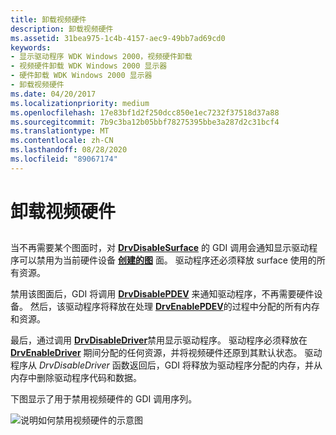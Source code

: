 ```yaml
---
title: 卸载视频硬件
description: 卸载视频硬件
ms.assetid: 31bea975-1c4b-4157-aec9-49bb7ad69cd0
keywords:
- 显示驱动程序 WDK Windows 2000，视频硬件卸载
- 视频硬件卸载 WDK Windows 2000 显示器
- 硬件卸载 WDK Windows 2000 显示器
- 卸载视频硬件
ms.date: 04/20/2017
ms.localizationpriority: medium
ms.openlocfilehash: 17e83bf1d2f250dcc850e1ec7232f37518d37a88
ms.sourcegitcommit: 7b9c3ba12b05bbf78275395bbe3a287d2c31bcf4
ms.translationtype: MT
ms.contentlocale: zh-CN
ms.lasthandoff: 08/28/2020
ms.locfileid: "89067174"
---
```

# <a name="unloading-video-hardware"></a>卸载视频硬件


## <span id="ddk_unloading_video_hardware_gg"></span><span id="DDK_UNLOADING_VIDEO_HARDWARE_GG"></span>


当不再需要某个图面时，对 [**DrvDisableSurface**](/windows/desktop/api/winddi/nf-winddi-drvdisablesurface) 的 GDI 调用会通知显示驱动程序可以禁用为当前硬件设备 [**创建的图**](/windows/desktop/api/winddi/nf-winddi-drvenablesurface) 面。 驱动程序还必须释放 surface 使用的所有资源。

禁用该图面后，GDI 将调用 [**DrvDisablePDEV**](/windows/desktop/api/winddi/nf-winddi-drvdisablepdev) 来通知驱动程序，不再需要硬件设备。 然后，该驱动程序将释放在处理 [**DrvEnablePDEV**](/windows/desktop/api/winddi/nf-winddi-drvenablepdev)的过程中分配的所有内存和资源。

最后，通过调用 [**DrvDisableDriver**](/windows/desktop/api/winddi/nf-winddi-drvdisabledriver)禁用显示驱动程序。 驱动程序必须释放在 [**DrvEnableDriver**](/windows/desktop/api/winddi/nf-winddi-drvenabledriver) 期间分配的任何资源，并将视频硬件还原到其默认状态。 驱动程序从 *DrvDisableDriver* 函数返回后，GDI 将释放为驱动程序分配的内存，并从内存中删除驱动程序代码和数据。

下图显示了用于禁用视频硬件的 GDI 调用序列。

![说明如何禁用视频硬件的示意图](images/202-02.png)

 

